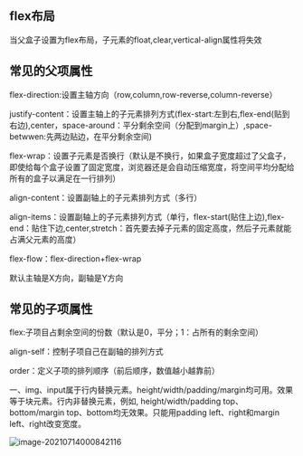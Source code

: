 ## flex布局

当父盒子设置为flex布局，子元素的float,clear,vertical-align属性将失效

## 常见的父项属性

flex-direction:设置主轴方向（row,column,row-reverse,column-reverse）

justify-content：设置主轴上的子元素排列方式(flex-start:左到右,flex-end(贴到右边),center，space-around：平分剩余空间（分配到margin上）,space-betwwen:先两边贴边，在平分剩余空间)

flex-wrap：设置子元素是否换行（默认是不换行，如果盒子宽度超过了父盒子，即使给每个盒子设置了固定宽度，浏览器还是会自动压缩宽度，将空间平均分配给所有的盒子以满足在一行排列）

align-content：设置副轴上的子元素排列方式（多行）

align-items：设置副轴上的子元素排列方式（单行，flex-start(贴住上边),flex-end：贴住下边,center,stretch：首先要去掉子元素的固定高度，然后子元素就能占满父元素的高度）

flex-flow：flex-direction+flex-wrap

默认主轴是X方向，副轴是Y方向

## 常见的子项属性

flex:子项目占剩余空间的份数（默认是0，平分；1：占所有的剩余空间）

align-self：控制子项自己在副轴的排列方式

order：定义子项的排列顺序（前后顺序，数值越小越靠前）



一、img、input属于行内替换元素。height/width/padding/margin均可用。效果等于块元素。行内非替换元素，例如, height/width/padding top、bottom/margin top、bottom均无效果。只能用padding left、right和margin left、right改变宽度。

![image-20210714000842116](https://i.loli.net/2021/07/14/vcSQZYrTRsgoxmJ.png)

